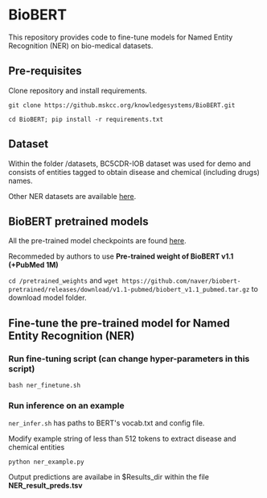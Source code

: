 # BioBERT
This repository provides code to fine-tune models for Named Entity Recognition (NER) on bio-medical datasets.

## Pre-requisites
Clone repository and install requirements.

`git clone https://github.mskcc.org/knowledgesystems/BioBERT.git`

`cd BioBERT; pip install -r requirements.txt`

## Dataset 
Within the folder /datasets, BC5CDR-IOB dataset was used for demo and consists of entities tagged to obtain disease and chemical (including drugs) names.

Other NER datasets are available [here](https://github.com/cambridgeltl/MTL-Bioinformatics-2016).

## BioBERT pretrained models 
All the pre-trained model checkpoints are found [here](https://github.com/naver/biobert-pretrained/releases).

Recommeded by authors to use **Pre-trained weight of BioBERT v1.1 (+PubMed 1M)**

`cd /pretrained_weights` and `wget https://github.com/naver/biobert-pretrained/releases/download/v1.1-pubmed/biobert_v1.1_pubmed.tar.gz` to download model folder. 

## Fine-tune the pre-trained model for Named Entity Recognition (NER)

### Run fine-tuning script (can change hyper-parameters in this script)
`bash ner_finetune.sh`

### Run inference on an example
`ner_infer.sh` has paths to BERT's vocab.txt and config file.

Modify example string of less than 512 tokens to extract disease and chemical entities 

`python ner_example.py`

Output predictions are availabe in $Results_dir within the file **NER_result_preds.tsv**

